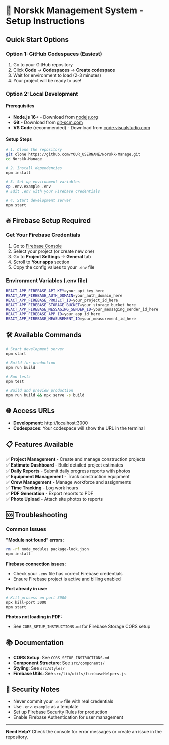 # 🚀 Norskk Management System - Setup Instructions

## Quick Start Options

### Option 1: GitHub Codespaces (Easiest)
1. Go to your GitHub repository
2. Click **Code** → **Codespaces** → **Create codespace**
3. Wait for environment to load (2-3 minutes)
4. Your project will be ready to use!

### Option 2: Local Development

#### Prerequisites
- **Node.js 16+** - Download from [nodejs.org](https://nodejs.org)
- **Git** - Download from [git-scm.com](https://git-scm.com)
- **VS Code** (recommended) - Download from [code.visualstudio.com](https://code.visualstudio.com)

#### Setup Steps
```bash
# 1. Clone the repository
git clone https://github.com/YOUR_USERNAME/Norskk-Manage.git
cd Norskk-Manage

# 2. Install dependencies
npm install

# 3. Set up environment variables
cp .env.example .env
# Edit .env with your Firebase credentials

# 4. Start development server
npm start
```

## 🔥 Firebase Setup Required

### Get Your Firebase Credentials
1. Go to [Firebase Console](https://console.firebase.google.com)
2. Select your project (or create new one)
3. Go to **Project Settings** → **General** tab
4. Scroll to **Your apps** section
5. Copy the config values to your `.env` file

### Environment Variables (.env file)
```bash
REACT_APP_FIREBASE_API_KEY=your_api_key_here
REACT_APP_FIREBASE_AUTH_DOMAIN=your_auth_domain_here
REACT_APP_FIREBASE_PROJECT_ID=your_project_id_here
REACT_APP_FIREBASE_STORAGE_BUCKET=your_storage_bucket_here
REACT_APP_FIREBASE_MESSAGING_SENDER_ID=your_messaging_sender_id_here
REACT_APP_FIREBASE_APP_ID=your_app_id_here
REACT_APP_FIREBASE_MEASUREMENT_ID=your_measurement_id_here
```

## 🛠️ Available Commands

```bash
# Start development server
npm start

# Build for production
npm run build

# Run tests
npm test

# Build and preview production
npm run build && npx serve -s build
```

## 🌐 Access URLs

- **Development**: http://localhost:3000
- **Codespaces**: Your codespace will show the URL in the terminal

## 📋 Features Available

✅ **Project Management** - Create and manage construction projects  
✅ **Estimate Dashboard** - Build detailed project estimates  
✅ **Daily Reports** - Submit daily progress reports with photos  
✅ **Equipment Management** - Track construction equipment  
✅ **Crew Management** - Manage workforce and assignments  
✅ **Time Tracking** - Log work hours  
✅ **PDF Generation** - Export reports to PDF  
✅ **Photo Upload** - Attach site photos to reports  

## 🆘 Troubleshooting

### Common Issues

**"Module not found" errors:**
```bash
rm -rf node_modules package-lock.json
npm install
```

**Firebase connection issues:**
- Check your `.env` file has correct Firebase credentials
- Ensure Firebase project is active and billing enabled

**Port already in use:**
```bash
# Kill process on port 3000
npx kill-port 3000
npm start
```

**Photos not loading in PDF:**
- See `CORS_SETUP_INSTRUCTIONS.md` for Firebase Storage CORS setup

## 📚 Documentation

- **CORS Setup**: See `CORS_SETUP_INSTRUCTIONS.md`
- **Component Structure**: See `src/components/`
- **Styling**: See `src/styles/`
- **Firebase Utils**: See `src/lib/utils/firebaseHelpers.js`

## 🔐 Security Notes

- Never commit your `.env` file with real credentials
- Use `.env.example` as a template
- Set up Firebase Security Rules for production
- Enable Firebase Authentication for user management

---

**Need Help?** Check the console for error messages or create an issue in the repository.
